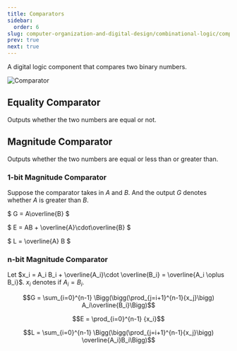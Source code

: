 ```yaml
---
title: Comparators
sidebar:
  order: 6
slug: computer-organization-and-digital-design/combinational-logic/comparators
prev: true
next: true
---
```


A digital logic component that compares two binary numbers.

![Comparator](/images/codd/comparator.jpg)

## Equality Comparator

Outputs whether the two numbers are equal or not.

## Magnitude Comparator

Outputs whether the two numbers are equal or less than or greater than.

### 1-bit Magnitude Comparator

Suppose the comparator takes in $A$ and $B$. And the output $G$ denotes whether
$A$ is greater than $B$.

$ G = A\overline{B} $

$ E = AB + \overline{A}\cdot\overline{B} $

$ L = \overline{A} B $

### n-bit Magnitude Comparator

Let
$x_i = A_i B_i + \overline{A_i}\cdot \overline{B_i} = \overline{A_i \oplus B_i}$.
$x_i$ denotes if $A_i = B_i$.

```math
G = \sum_{i=0}^{n-1} \Bigg(\bigg(\prod_{j=i+1}^{n-1}{x_j}\bigg)  A_i\overline{B_i}\Bigg)
```

```math
E = \prod_{i=0}^{n-1} {x_i}
```

```math
L = \sum_{i=0}^{n-1} \Bigg(\bigg(\prod_{j=i+1}^{n-1}{x_j}\bigg)  \overline{A_i}B_i\Bigg)
```
